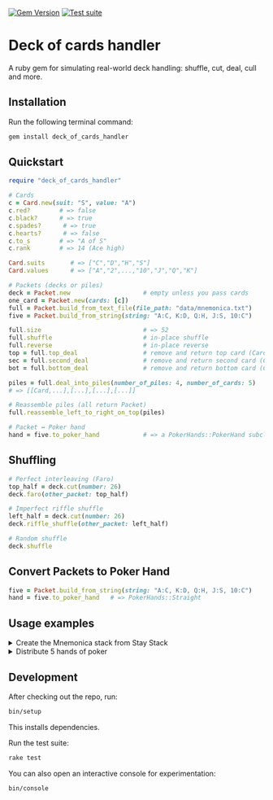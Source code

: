 [![Gem Version](https://badge.fury.io/rb/deck_of_cards_handler.svg?branch=master&kill_cache=1)](https://badge.fury.io/rb/deck_of_cards_handler) [![Test suite](https://github.com/simonbernard2/deck_of_cards/actions/workflows/ruby.yml/badge.svg)](https://github.com/simonbernard2/deck_of_cards/actions/workflows/ruby.yml)

# Deck of cards handler

A ruby gem for simulating real-world deck handling: shuffle, cut, deal, cull
and more.

## Installation

Run the following terminal command:

```zsh
gem install deck_of_cards_handler
```

## Quickstart

```ruby
require "deck_of_cards_handler"

# Cards
c = Card.new(suit: "S", value: "A")
c.red?        # => false
c.black?      # => true
c.spades?      # => true
c.hearts?      # => false
c.to_s        # => "A of S"
c.rank        # => 14 (Ace high)

Card.suits       # => ["C","D","H","S"]
Card.values      # => ["A","2",...,"10","J","Q","K"]

# Packets (decks or piles)
deck = Packet.new                    # empty unless you pass cards
one_card = Packet.new(cards: [c])
full = Packet.build_from_text_file(file_path: "data/mnemonica.txt")
five = Packet.build_from_string(string: "A:C, K:D, Q:H, J:S, 10:C")

full.size                            # => 52
full.shuffle                         # in-place shuffle
full.reverse                         # in-place reverse
top = full.top_deal                  # remove and return top card (Card)
sec = full.second_deal               # remove and return second card (Card)
bot = full.bottom_deal               # remove and return bottom card (Card)

piles = full.deal_into_piles(number_of_piles: 4, number_of_cards: 5)
# => [[Card,...],[...],[...],[...]]

# Reassemble piles (all return Packet)
full.reassemble_left_to_right_on_top(piles)

# Packet ↔︎ Poker hand
hand = five.to_poker_hand            # => a PokerHands::PokerHand subclass

```

## Shuffling

```ruby
# Perfect interleaving (Faro)
top_half = deck.cut(number: 26)
deck.faro(other_packet: top_half)

# Imperfect riffle shuffle
left_half = deck.cut(number: 26)
deck.riffle_shuffle(other_packet: left_half)

# Random shuffle
deck.shuffle

```

## Convert Packets to Poker Hand

```ruby
five = Packet.build_from_string(string: "A:C, K:D, Q:H, J:S, 10:C")
hand = five.to_poker_hand   # => PokerHands::Straight
```

## Usage examples

<details>
<summary>Create the Mnemonica stack from Stay Stack</summary>

```ruby
  require "deck_of_cards_handler"

  # create a deck in stay stack order
  clubs = Card.values.map { Card.new(suit: "C", value: _1) }
  hearts = Card.values.map { Card.new(suit: "H", value: _1) }
  diamonds = Card.values.map { Card.new(suit: "D", value: _1) }
  spades = Card.values.map { Card.new(suit: "S", value: _1) }
  deck = Packet.new(cards: [clubs, hearts, diamonds.reverse, spades.reverse].flatten)

  # make 4 faro shuffles
  4.times do
    top_half = deck.cut(number: 26)
    deck.faro(other_packet: top_half)
  end

  # reverse the first 26 cards
  top_half = deck.cut(number: 26)
  top_half.reverse
  deck.cards = [top_half.cards, deck.cards].flatten

  # faro the 18 first cards
  top_half = deck.cut(number: 18)
  deck.faro(other_packet: top_half)

  # cut the 9D to the bottom
  deck.cut_and_complete(number: 9)
  # assign a position value to the cards
  deck.set_cards_positions

  deck
#  =>
# <Packet:0x000000012ae2b848
#  @cards=
    [#<Card:0x000000012ae2bd20 @position=1, @suit="S", @value="4">,
    #<Card:0x000000012ae2cae0 @position=2, @suit="H", @value="2">,
    #<Card:0x000000012ae2c220 @position=3, @suit="D", @value="7">,
    #<Card:0x000000012ae2bd98 @position=4, @suit="S", @value="3">,
    #<Card:0x000000012ae2c9f0 @position=5, @suit="H", @value="4">,
    #<Card:0x000000012ae2c298 @position=6, @suit="D", @value="6">,
    #<Card:0x000000012ae2df08 @position=7, @suit="C", @value="A">,
    #...
    #<Card:0x000000012ae2cd10 @position=45, @suit="C", @value="J">,
    #<Card:0x000000012ae2bfc8 @position=46, @suit="D", @value="Q">,
    #<Card:0x000000012ae2bbb8 @position=47, @suit="S", @value="7">,
    #<Card:0x000000012ae2cc98 @position=48, @suit="C", @value="Q">,
    #<Card:0x000000012ae2c0b8 @position=49, @suit="D", @value="10">,
    #<Card:0x000000012ae2bc30 @position=50, @suit="S", @value="6">,
    #<Card:0x000000012ae2cb58 @position=51, @suit="H", @value="A">,
    #<Card:0x000000012ae2c130 @position=52, @suit="D", @value="9">]>
```

</details>

<details>
<summary>Distribute 5 hands of poker</summary>

```ruby
  require "deck_of_cards_handler"

  # create a full deck of cards
  cards = []
  Card.suits.each do |suit|
    Card.values.each do |value|
      cards << Card.new(suit:, value:)
    end
  end
  deck = Packet.new(cards:)

  deck.shuffle

  piles = deck.deal_into_piles(number_of_piles: 5, number_of_cards: 5)

  hands = piles.map(&:to_poker_hand)
  # => [#PokerHands::OnePair, [...],[...],[...],[...]]
```

</details>

## Development

After checking out the repo, run:

```zsh
bin/setup
```

This installs dependencies.

Run the test suite:

```zsh
rake test
```

You can also open an interactive console for experimentation:

```zsh
bin/console
```
